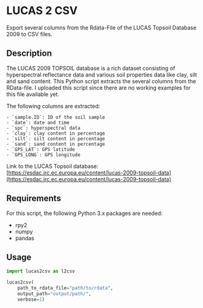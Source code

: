 # LUCAS 2 CSV

Export several columns from the Rdata-File of the LUCAS Topsoil Database 2009 to CSV files.

## Description

The LUCAS 2009 TOPSOIL database is a rich dataset consisting of hyperspectral reflectance data and various soil properties data like clay, silt and sand content. This Python script extracts the several columns from the RData-file. I uploaded this script since there are no working examples for this file available yet.

The following columns are extracted:

    - `sample.ID`: ID of the soil sample
    - `date`: date and time
    - `spc`: hyperspectral data
    - `clay`: clay content in percentage
    - `silt`: silt content in percentage
    - `sand`: sand content in percentage
    - `GPS_LAT`: GPS latitude
    - `GPS_LONG`: GPS longitude

Link to the LUCAS Topsoil database: [https://esdac.jrc.ec.europa.eu/content/lucas-2009-topsoil-data](https://esdac.jrc.ec.europa.eu/content/lucas-2009-topsoil-data)

## Requirements

For this script, the following Python 3.x packages are needed:

* rpy2
* numpy
* pandas

## Usage

```python
import lucas2csv as l2csv

lucas2csv(
    path_to_rdata_file="path/to/rdata",
    output_path="output/path/",
    verbose=1)
```
